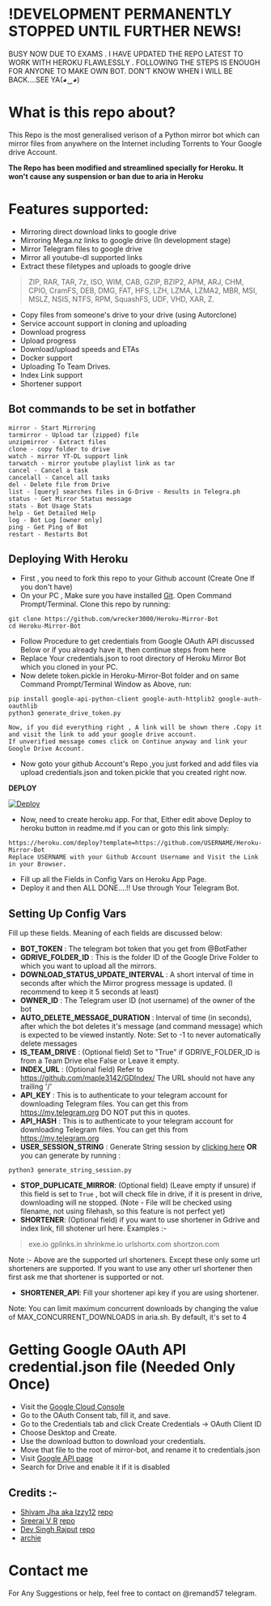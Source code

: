 # !DEVELOPMENT PERMANENTLY STOPPED UNTIL FURTHER NEWS!
BUSY NOW DUE TO EXAMS . I HAVE UPDATED THE REPO LATEST TO WORK WITH HEROKU FLAWLESSLY . FOLLOWING THE STEPS IS ENOUGH FOR ANYONE TO MAKE OWN BOT.
DON'T KNOW WHEN I WILL BE BACK....SEE YA(◕‿◕)

# What is this repo about?
This Repo is the most generalised verison of a Python mirror bot which can mirror files from anywhere on the Internet including Torrents to Your Google drive Account.

**The Repo has been modified and streamlined specially for Heroku. It won't cause any suspension or ban due to aria in Heroku**

# Features supported:
- Mirroring direct download links to google drive
- Mirroring Mega.nz links to google drive (In development stage)
- Mirror Telegram files to google drive
- Mirror all youtube-dl supported links
- Extract these filetypes and uploads to google drive
> ZIP, RAR, TAR, 7z, ISO, WIM, CAB, GZIP, BZIP2, 
> APM, ARJ, CHM, CPIO, CramFS, DEB, DMG, FAT, 
> HFS, LZH, LZMA, LZMA2, MBR, MSI, MSLZ, NSIS, 
> NTFS, RPM, SquashFS, UDF, VHD, XAR, Z.
- Copy files from someone's drive to your drive (using Autorclone)
- Service account support in cloning and uploading
- Download progress
- Upload progress
- Download/upload speeds and ETAs
- Docker support
- Uploading To Team Drives.
- Index Link support
- Shortener support

## Bot commands to be set in botfather

```
mirror - Start Mirroring
tarmirror - Upload tar (zipped) file
unzipmirror - Extract files
clone - copy folder to drive
watch - mirror YT-DL support link
tarwatch - mirror youtube playlist link as tar
cancel - Cancel a task
cancelall - Cancel all tasks
del - Delete file from Drive
list - [query] searches files in G-Drive - Results in Telegra.ph
status - Get Mirror Status message
stats - Bot Usage Stats
help - Get Detailed Help
log - Bot Log [owner only]
ping - Get Ping of Bot
restart - Restarts Bot
```

## Deploying With Heroku

- First , you need to fork this repo to your Github account (Create One If you don't have)
- On your PC , Make sure you have installed [Git](https://git-scm.com/downloads). Open Command Prompt/Terminal. Clone this repo by running:
```
git clone https://github.com/wrecker3000/Heroku-Mirror-Bot
cd Heroku-Mirror-Bot
```
- Follow  Procedure to get credentials from Google OAuth API discussed Below or if you already have it, then continue steps from here
- Replace Your credentials.json to root directory of Heroku Mirror Bot which you cloned in your PC.
- Now delete token.pickle in Heroku-Mirror-Bot folder and on same Command Prompt/Terminal Window as Above, run:
```
pip install google-api-python-client google-auth-httplib2 google-auth-oauthlib
python3 generate_drive_token.py
```
```
Now, if you did everything right , A link will be shown there .Copy it and visit the link to add your google drive account.
If unverified message comes click on Continue anyway and link your Google Drive Account.
```
- Now goto your github Account's Repo ,you just forked and add files via upload credentials.json and token.pickle that you created right now.

**DEPLOY**

[![Deploy](https://www.herokucdn.com/deploy/button.svg)](https://heroku.com/deploy?template=https://github.com/wrecker3000/Heroku-Mirror-Bot)

- Now, need to create heroku app. For that, Either edit above Deploy to heroku button in readme.md if you can or goto this link simply:
```
https://heroku.com/deploy?template=https://github.com/USERNAME/Heroku-Mirror-Bot
Replace USERNAME with your Github Account Username and Visit the Link in your Browser.
```
- Fill up all the Fields in Config Vars on Heroku App Page.
- Deploy it and then ALL DONE....!! Use through Your Telegram Bot.


## Setting Up Config Vars

Fill up these fields. Meaning of each fields are discussed below:
- **BOT_TOKEN** : The telegram bot token that you get from @BotFather
- **GDRIVE_FOLDER_ID** : This is the folder ID of the Google Drive Folder to which you want to upload all the mirrors.
- **DOWNLOAD_STATUS_UPDATE_INTERVAL** : A short interval of time in seconds after which the Mirror progress message is updated. (I recommend to keep it 5 seconds at least)  
- **OWNER_ID** : The Telegram user ID (not username) of the owner of the bot
- **AUTO_DELETE_MESSAGE_DURATION** : Interval of time (in seconds), after which the bot deletes it's message (and command message) which is expected to be viewed instantly. Note: Set to -1 to never automatically delete messages
- **IS_TEAM_DRIVE** : (Optional field) Set to "True" if GDRIVE_FOLDER_ID is from a Team Drive else False or Leave it empty.
- **INDEX_URL** : (Optional field) Refer to https://github.com/maple3142/GDIndex/ The URL should not have any trailing '/'
- **API_KEY** : This is to authenticate to your telegram account for downloading Telegram files. You can get this from https://my.telegram.org DO NOT put this in quotes.
- **API_HASH** : This is to authenticate to your telegram account for downloading Telegram files. You can get this from https://my.telegram.org
- **USER_SESSION_STRING** : Generate String session by [clicking here](https://generatestringsession.magneto261290.repl.run/) **OR** you can generate by running :
```
python3 generate_string_session.py
```
- **STOP_DUPLICATE_MIRROR**: (Optional field) (Leave empty if unsure) if this field is set to `True` , bot will check file in drive, if it is present in drive, downloading will ne stopped. (Note - File will be checked using filename, not using filehash, so this feature is not perfect yet)
- **SHORTENER**: (Optional field) if you want to use shortener in Gdrive and index link, fill shotener url here. Examples :-

> exe.io
> gplinks.in
> shrinkme.io
> urlshortx.com
> shortzon.com

Note :- Above are the supported url shorteners. Except these only some url shorteners are supported. If you want to use any other url shortener then first ask me that shortener is supported or not.
- **SHORTENER_API**: Fill your shortener api key if you are using shortener.

Note: You can limit maximum concurrent downloads by changing the value of MAX_CONCURRENT_DOWNLOADS in aria.sh. By default, it's set to 4
 
# Getting Google OAuth API credential.json file (Needed Only Once)

- Visit the [Google Cloud Console](https://console.developers.google.com/apis/credentials)
- Go to the OAuth Consent tab, fill it, and save.
- Go to the Credentials tab and click Create Credentials -> OAuth Client ID
- Choose Desktop and Create.
- Use the download button to download your credentials.
- Move that file to the root of mirror-bot, and rename it to credentials.json
- Visit [Google API page](https://console.developers.google.com/apis/library)
- Search for Drive and enable it if it is disabled
 
## Credits :-
- [Shivam Jha aka lzzy12](https://github.com/lzzy12) [repo](https://github.com/lzzy12)
- [Sreeraj V R](https://github.com/SVR666) [repo](https://github.com/SVR666/LoaderX-Bot)
- [Dev Singh Rajput](https://github.com/magneto261290) [repo](https://github.com/magneto261290/magneto-python-aria)
- [archie](https://github.com/archie9211)

# Contact me
For Any Suggestions or help, feel free to contact on @remand57 telegram.



